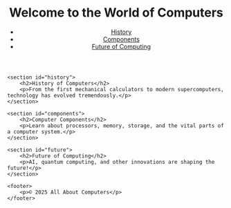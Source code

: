 
<!DOCTYPE html>
<html lang="en">
<head>
    <meta charset="UTF-8">
    <meta name="viewport" content="width=device-width, initial-scale=1.0">
    <title>All About Computers</title>
    <link rel="stylesheet" href="style.css">
</head>
<body>
    <header>
        <h1>Welcome to the World of Computers</h1>
        <nav>
            <ul>
                <li><a href="#history">History</a></li>
                <li><a href="#components">Components</a></li>
                <li><a href="#future">Future of Computing</a></li>
            </ul>
        </nav>
    </header>

    <section id="history">
        <h2>History of Computers</h2>
        <p>From the first mechanical calculators to modern supercomputers, technology has evolved tremendously.</p>
    </section>

    <section id="components">
        <h2>Computer Components</h2>
        <p>Learn about processors, memory, storage, and the vital parts of a computer system.</p>
    </section>

    <section id="future">
        <h2>Future of Computing</h2>
        <p>AI, quantum computing, and other innovations are shaping the future!</p>
    </section>

    <footer>
        <p>© 2025 All About Computers</p>
    </footer>
</body>
</html>
